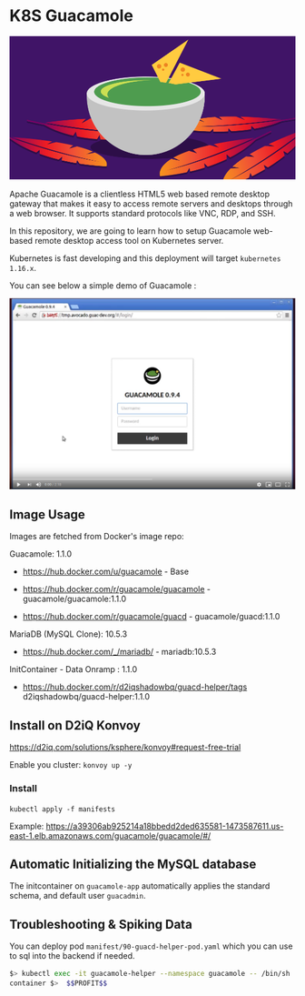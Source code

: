 # K8S Guacamole

![banner](meta/k8s-guacamole-banner.png)

Apache Guacamole is a clientless HTML5 web based remote desktop gateway that makes it easy to access remote servers and desktops through a web browser. It supports standard protocols like VNC, RDP, and SSH.

In this repository, we are going to learn how to setup Guacamole web-based remote desktop access tool on Kubernetes server.

Kubernetes is fast developing and this deployment will target `kubernetes 1.16.x`.

You can see below a simple demo of Guacamole :

[![Watch the video](meta/k8s-guacamole-preview.png)](https://youtu.be/AjuHJHtd4zU)

## Image Usage

Images are fetched from Docker's image repo:

Guacamole: 1.1.0

* https://hub.docker.com/u/guacamole - Base

* https://hub.docker.com/r/guacamole/guacamole  - guacamole/guacamole:1.1.0
* https://hub.docker.com/r/guacamole/guacd  - guacamole/guacd:1.1.0

MariaDB (MySQL Clone): 10.5.3

* https://hub.docker.com/_/mariadb/ - mariadb:10.5.3

InitContainer - Data Onramp : 1.1.0

* https://hub.docker.com/r/d2iqshadowbq/guacd-helper/tags d2iqshadowbq/guacd-helper:1.1.0

## Install on D2iQ Konvoy

https://d2iq.com/solutions/ksphere/konvoy#request-free-trial

Enable you cluster: `konvoy up -y`

### Install

`kubectl apply -f manifests`

Example: https://a39306ab925214a18bbedd2ded635581-1473587611.us-east-1.elb.amazonaws.com/guacamole/guacamole/#/

## Automatic Initializing the MySQL database

The initcontainer on `guacamole-app` automatically applies the standard schema, and default user `guacadmin`.

## Troubleshooting & Spiking Data

You can deploy pod  `manifest/90-guacd-helper-pod.yaml` which you can use to sql into the backend if needed.


```bash
$> kubectl exec -it guacamole-helper --namespace guacamole -- /bin/sh
container $>  $$PROFIT$$
```
